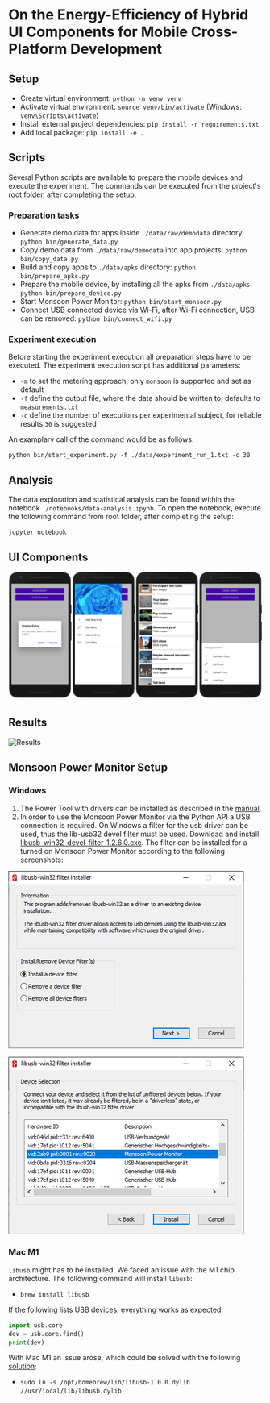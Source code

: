 # On the Energy-Efficiency of Hybrid UI Components for Mobile Cross-Platform Development

## Setup

 - Create virtual environment: `python -m venv venv`
 - Activate virtual environment: `source venv/bin/activate` (Windows: `venv\Scripts\activate`)
 - Install external project dependencies: `pip install -r requirements.txt`
 - Add local package: `pip install -e .`

## Scripts

Several Python scripts are available to prepare the mobile devices and execute the experiment. The commands can be executed from the project's root folder, after completing the setup.

### Preparation tasks

 - Generate demo data for apps inside `./data/raw/demodata` directory: `python bin/generate_data.py`
 - Copy demo data from `./data/raw/demodata` into app projects: `python bin/copy_data.py`
 - Build and copy apps to `./data/apks` directory: `python bin/prepare_apks.py`
 - Prepare the mobile device, by installing all the apks from `./data/apks`: `python bin/prepare_device.py`
 - Start Monsoon Power Monitor: `python bin/start_monsoon.py`
 - Connect USB connected device via Wi-Fi, after Wi-Fi connection, USB can be removed: `python bin/connect_wifi.py`

### Experiment execution

Before starting the experiment execution all preparation steps have to be executed. The experiment execution script has additional parameters:

 - `-m` to set the metering approach, only `monsoon` is supported and set as default
 - `-f` define the output file, where the data should be written to, defaults to `measurements.txt`
 - `-c` define the number of executions per experimental subject, for reliable results `30` is suggested

An examplary call of the command would be as follows:

```
python bin/start_experiment.py -f ./data/experiment_run_1.txt -c 30
```

## Analysis

The data exploration and statistical analysis can be found within the notebook `./notebooks/data-analysis.ipynb`. To open the notebook, execute the following command from root folder, after completing the setup:

```
jupyter notebook
```

## UI Components

![UI Components](./docs/screens.png)

## Results

![Results](./docs/results.png)

## Monsoon Power Monitor Setup

### Windows

 1. The Power Tool with drivers can be installed as described in the [manual](http://msoon.github.io/powermonitor/PowerTool/doc/Power%20Monitor%20Manual.pdf).
 2. In order to use the Monsoon Power Monitor via the Python API a USB connection is required. On Windows a filter for the usb driver can be used, thus the lib-usb32 devel filter must be used. Download and install [libusb-win32-devel-filter-1.2.6.0.exe](https://sourceforge.net/projects/libusb-win32/files/libusb-win32-releases/1.2.6.0/). The filter can be installed for a turned on Monsoon Power Monitor according to the following screenshots:
    
![Screenshot 1](./docs/usb-driver-filter-1.png)

![Screenshot 2](./docs/usb-driver-filter-2.png)

### Mac M1

`libusb` might has to be installed. We faced an issue with the M1 chip architecture. The following command will install `libusb`:

 - `brew install libusb`

If the following lists USB devices, everything works as expected:

```python
import usb.core
dev = usb.core.find()
print(dev)
```

With Mac M1 an issue arose, which could be solved with the following [solution](https://github.com/pyusb/pyusb/issues/355):

 - `sudo ln -s /opt/homebrew/lib/libusb-1.0.0.dylib //usr/local/lib/libusb.dylib`
